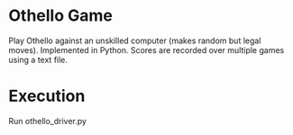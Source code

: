 # Othello Game
Play Othello against an unskilled computer (makes random but legal moves).  Implemented in Python.
Scores are recorded over multiple games using a text file.

# Execution
Run othello_driver.py
